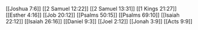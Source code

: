 [[Joshua 7:6]]
[[2 Samuel 12:22]]
[[2 Samuel 13:31]]
[[1 Kings 21:27]]
[[Esther 4:16]]
[[Job 20:12]]
[[Psalms 50:15]]
[[Psalms 69:10]]
[[Isaiah 22:12]]
[[Isaiah 26:16]]
[[Daniel 9:3]]
[[Joel 2:12]]
[[Jonah 3:9]]
[[Acts 9:9]]
